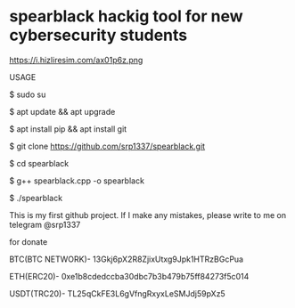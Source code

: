 # spearblack hackig tool for new cybersecurity students

https://i.hizliresim.com/ax01p6z.png


USAGE

$ sudo su


$ apt update && apt upgrade


$ apt install pip && apt install git


$ git clone https://github.com/srp1337/spearblack.git


$ cd spearblack


$ g++ spearblack.cpp -o spearblack


$ ./spearblack


This is my first github project. If I make any mistakes, please write to me on telegram @srp1337


for donate 

BTC(BTC NETWORK)- 13Gkj6pX2R8ZjixUtxg9Jpk1HTRzBGcPua


ETH(ERC20)- 0xe1b8cdedccba30dbc7b3b479b75ff84273f5c014


USDT(TRC20)- TL25qCkFE3L6gVfngRxyxLeSMJdj59pXz5 
